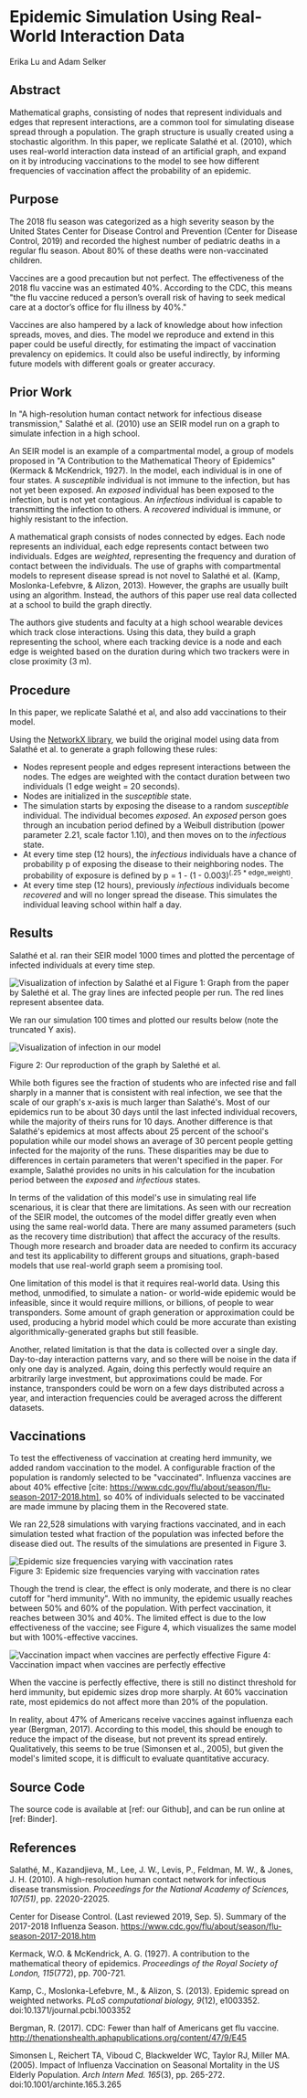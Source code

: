 # Epidemic Simulation Using Real-World Interaction Data
Erika Lu and Adam Selker


## Abstract
Mathematical graphs, consisting of nodes that represent individuals and edges that represent interactions, are a common tool for simulating disease spread through a population.  The graph structure is usually created using a stochastic algorithm.  In this paper, we replicate Salathé et al. (2010), which uses real-world interaction data instead of an artificial graph, and expand on it by introducing vaccinations to the model to see how different frequencies of vaccination affect the probability of an epidemic. 

## Purpose
The 2018 flu season was categorized as a high severity season by the United States Center for Disease Control and Prevention (Center for Disease Control, 2019) and recorded the highest number of pediatric deaths in a regular flu season. About 80% of these deaths were non-vaccinated children. 

Vaccines are a good precaution but not perfect. The effectiveness of the 2018 flu vaccine was an estimated 40%. According to the CDC, this means "the flu vaccine reduced a person’s overall risk of having to seek medical care at a doctor’s office for flu illness by 40%."

Vaccines are also hampered by a lack of knowledge about how infection spreads, moves, and dies. The model we reproduce and extend in this paper could be useful directly, for estimating the impact of vaccination prevalency on epidemics.  It could also be useful indirectly, by informing future models with different goals or greater accuracy.


## Prior Work
In "A high-resolution human contact network for infectious disease transmission," Salathé et al. (2010) use an SEIR model run on a graph to simulate infection in a high school.

An SEIR model is an example of a compartmental model, a group of models proposed in "A Contribution to the Mathematical Theory of Epidemics" (Kermack & McKendrick, 1927).  In the model, each individual is in one of four states. A _susceptible_ individual is not immune to the infection, but has not yet been exposed.  An _exposed_ individual has been exposed to the infection, but is not yet contagious.  An _infectious_ individual is capable to transmitting the infection to others.  A _recovered_ individual is immune, or highly resistant to the infection.  

A mathematical graph consists of nodes connected by edges.  Each node represents an individual, each edge represents contact between two individuals.  Edges are _weighted_, representing the frequency and duration of contact between the individuals.  The use of graphs with compartmental models to represent disease spread is not novel to Salathé et al. (Kamp, Moslonka-Lefebvre, & Alizon, 2013).  However, the graphs are usually built using an algorithm.  Instead, the authors of this paper use real data collected at a school to build the graph directly.

The authors give students and faculty at a high school wearable devices which track close interactions.  Using this data, they build a graph representing the school, where each tracking device is a node and each edge is weighted based on the duration during which two trackers were in close proximity (3 m).


## Procedure

In this paper, we replicate Salathé et al, and also add vaccinations to their model.  

Using the [NetworkX library](https://networkx.github.io/), we build the original model using data from Salathé et al. to generate a graph following these rules:
- Nodes represent people and edges represent interactions between the nodes. The edges are weighted with the contact duration between two individuals (1 edge weight = 20 seconds).
- Nodes are initialized in the _susceptible_ state.
- The simulation starts by exposing the disease to a random _susceptible_ individual. The individual becomes _exposed_. An _exposed_ person goes through an incubation period defined by a Weibull distribution (power parameter 2.21, scale factor 1.10), and then moves on to the _infectious_ state.  
- At every time step (12 hours), the _infectious_ individuals have a chance of probability p of exposing the disease to their neighboring nodes. The probability of exposure is defined by p = 1 - (1 - 0.003)<sup>(.25 * edge\_weight)</sup>. 
- At every time step (12 hours), previously _infectious_ individuals become _recovered_ and will no longer spread the disease. This simulates the individual leaving school within half a day. 

## Results

Salathé et al. ran their SEIR model 1000 times and plotted the percentage of infected individuals at every time step. 

![Visualization of infection by Salathé et al](https://github.com/eriakul/Complexity_Science_Project_1/blob/master/reports/TheirPlot.JPG)
Figure 1: Graph from the paper by Salethé et al. The gray lines are infected people per run. The red lines represent absentee data.

We ran our simulation 100 times and plotted our results below (note the truncated Y axis). 

![Visualization of infection in our model](https://github.com/eriakul/Complexity_Science_Project_1/blob/master/reports/ensemble.png)

Figure 2: Our reproduction of the graph by Salethé et al.

While both figures see the fraction of students who are infected rise and fall sharply in a manner that is consistent with real infection, we see that the scale of our graph's x-axis is much larger than Salathé's. Most of our epidemics run to be about 30 days until the last infected individual recovers, while the majority of theirs runs for 10 days. Another difference is that Salathé's epidemics at most affects about 25 percent of the school's population while our model shows an average of 30 percent people getting infected for the majority of the runs. These disparities may be due to differences in certain parameters that weren't specified in the paper. For example, Salathé provides no units in his calculation for the incubation period between the _exposed_ and _infectious_ states.

In terms of the validation of this model's use in simulating real life scenarious, it is clear that there are limitations. As seen with our recreation of the SEIR model, the outcomes of the model differ greatly even when using the same real-world data. There are many assumed parameters (such as the recovery time distribution) that affect the accuracy of the results. Though more research and broader data are needed to confirm its accuracy and test its applicability to different groups and situations, graph-based models that use real-world graph seem a promising tool.

One limitation of this model is that it requires real-world data.  Using this method, unmodified, to simulate a nation- or world-wide epidemic would be infeasible, since it would require millions, or billions, of people to wear transponders.  Some amount of graph generation or approximation could be used, producing a hybrid model which could be more accurate than existing algorithmically-generated graphs but still feasible.

Another, related limitation is that the data is collected over a single day.  Day-to-day interaction patterns vary, and so there will be noise in the data if only one day is analyzed.  Again, doing this perfectly would require an arbitrarily large investment, but approximations could be made.  For instance, transponders could be worn on a few days distributed across a year, and interaction frequencies could be averaged across the different datasets.

## Vaccinations
 
To test the effectiveness of vaccination at creating herd immunity, we added random vaccination to the model.  A configurable fraction of the population is randomly selected to be "vaccinated".  Influenza vaccines are about 40% effective [cite: https://www.cdc.gov/flu/about/season/flu-season-2017-2018.htm], so 40% of individuals selected to be vaccinated are made immune by placing them in the Recovered state.
 
We ran 22,528 simulations with varying fractions vaccinated, and in each simulation tested what fraction of the population was infected before the disease died out.  The results of the simulations are presented in Figure 3.

![Epidemic size frequencies varying with vaccination rates](https://github.com/eriakul/Complexity_Science_Project_1/blob/master/reports/vacc_hist.png)  
Figure 3: Epidemic size frequencies varying with vaccination rates

Though the trend is clear, the effect is only moderate, and there is no clear cutoff for "herd immunity".  With no immunity, the epidemic usually reaches between 50% and 60% of the population.  With perfect vaccination, it reaches between 30% and 40%.  The limited effect is due to the low effectiveness of the vaccine; see Figure 4, which visualizes the same model but with 100%-effective vaccines.

![Vaccination impact when vaccines are perfectly effective](https://github.com/eriakul/Complexity_Science_Project_1/blob/master/reports/vacc_hist_perfect_vaccine.png)
Figure 4: Vaccination impact when vaccines are perfectly effective

When the vaccine is perfectly effective, there is still no distinct threshold for herd immunity, but epidemic sizes drop more sharply.  At 60% vaccination rate, most epidemics do not affect more than 20% of the population.

In reality, about 47% of Americans receive vaccines against influenza each year (Bergman, 2017).  According to this model, this should be enough to reduce the impact of the disease, but not prevent its spread entirely.  Qualitatively, this seems to be true (Simonsen et al., 2005), but given the model's limited scope, it is difficult to evaluate quantitative accuracy.

## Source Code

The source code is available at [ref: our Github], and can be run online at [ref: Binder].  

## References

Salathé, M., Kazandjieva, M., Lee, J. W., Levis, P., Feldman, M. W., & Jones, J. H. (2010). A high-resolution human contact network for infectious disease transmission. _Proceedings for the National Academy of Sciences, 107(51)_, pp. 22020-22025.

Center for Disease Control. (Last reviewed 2019, Sep. 5). Summary of the 2017-2018 Influenza Season. https://www.cdc.gov/flu/about/season/flu-season-2017-2018.htm

Kermack, W.O. & McKendrick, A. G. (1927). A contribution to the mathematical theory of epidemics. _Proceedings of the Royal Society of London, 115_(772), pp. 700-721.

Kamp, C., Moslonka-Lefebvre, M., & Alizon, S. (2013). Epidemic spread on weighted networks. _PLoS computational biology, 9_(12), e1003352. doi:10.1371/journal.pcbi.1003352

Bergman, R. (2017). CDC: Fewer than half of Americans get flu vaccine. http://thenationshealth.aphapublications.org/content/47/9/E45

Simonsen L, Reichert TA, Viboud C, Blackwelder WC, Taylor RJ, Miller MA. (2005). Impact of Influenza Vaccination on Seasonal Mortality in the US Elderly Population. _Arch Intern Med. 165_(3), pp. 265-272. doi:10.1001/archinte.165.3.265
